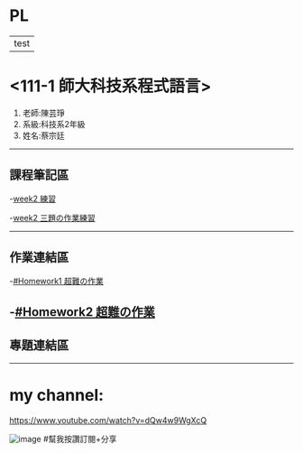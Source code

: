 # PL



<table>
    <tr>
        <td>test</td>
    </tr>
</table>

# <111-1 師大科技系程式語言> <red>

<ol>
<li>老師:陳芸琤</li>
<li>系級:科技系2年級</li>
<li>姓名:蔡宗廷</li>
</ol>
    
---------------------------- 

## 課程筆記區
-[week2 練習](https://github.com/tsaitzungting/PL/blob/main/week2%20%E7%B7%B4%E7%BF%92.ipynb)
    
-[week2 三題の作業練習](https://github.com/tsaitzungting/PL/blob/main/week2/week2%E7%B7%B4%E7%BF%92.ipynb)
    
---------------------------- 
## 作業連結區
    
-[#Homework1 超難の作業](https://github.com/tsaitzungting/PL/blob/main/week3/week3-%E4%BD%9C%E6%A5%AD.ipynb)
    
-[#Homework2 超難の作業](http://localhost:8888/notebooks/Desktop/111-1%20%E7%A8%8B%E5%BC%8F%E8%AA%9E%E8%A8%80/PL/HW2/HW23.ipynb)
----------------------------
## 專題連結區

----------------------------
# my channel:
https://www.youtube.com/watch?v=dQw4w9WgXcQ

![image](https://user-images.githubusercontent.com/113079457/194197920-e7c6d5b7-16d7-4c08-9e63-8f84bba5c6db.png)
#幫我按讚訂閱+分享
